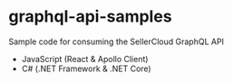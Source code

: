 # graphql-api-samples
Sample code for consuming the SellerCloud GraphQL API

- JavaScript (React &amp; Apollo Client)
- C# (.NET Framework & .NET Core)
